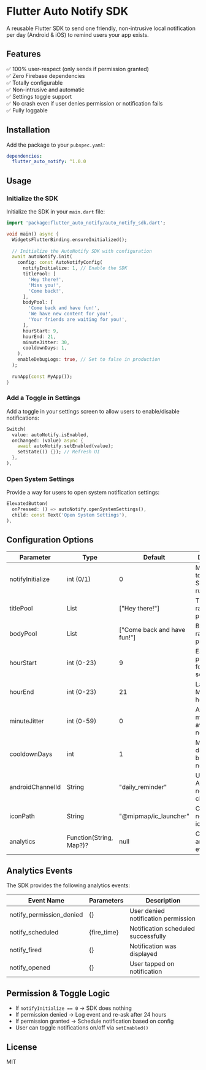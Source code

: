 # Flutter Auto Notify SDK

A reusable Flutter SDK to send one friendly, non-intrusive local notification per day (Android & iOS) to remind users your app exists.

## Features

✅ 100% user-respect (only sends if permission granted)  
✅ Zero Firebase dependencies  
✅ Totally configurable  
✅ Non-intrusive and automatic  
✅ Settings toggle support  
✅ No crash even if user denies permission or notification fails  
✅ Fully loggable  

## Installation

Add the package to your `pubspec.yaml`:

```yaml
dependencies:
  flutter_auto_notify: ^1.0.0
```

## Usage

### Initialize the SDK

Initialize the SDK in your `main.dart` file:

```dart
import 'package:flutter_auto_notify/auto_notify_sdk.dart';

void main() async {
  WidgetsFlutterBinding.ensureInitialized();
  
  // Initialize the AutoNotify SDK with configuration
  await autoNotify.init(
    config: const AutoNotifyConfig(
      notifyInitialize: 1, // Enable the SDK
      titlePool: [
        'Hey there!',
        'Miss you!',
        'Come back!',
      ],
      bodyPool: [
        'Come back and have fun!',
        'We have new content for you!',
        'Your friends are waiting for you!',
      ],
      hourStart: 9,
      hourEnd: 21,
      minuteJitter: 30,
      cooldownDays: 1,
    ),
    enableDebugLogs: true, // Set to false in production
  );
  
  runApp(const MyApp());
}
```

### Add a Toggle in Settings

Add a toggle in your settings screen to allow users to enable/disable notifications:

```dart
Switch(
  value: autoNotify.isEnabled,
  onChanged: (value) async {
    await autoNotify.setEnabled(value);
    setState(() {}); // Refresh UI
  },
),
```

### Open System Settings

Provide a way for users to open system notification settings:

```dart
ElevatedButton(
  onPressed: () => autoNotify.openSystemSettings(),
  child: const Text('Open System Settings'),
),
```

## Configuration Options

| Parameter | Type | Default | Description |
|-----------|------|---------|-------------|
| notifyInitialize | int (0/1) | 0 | Master toggle. If 0, SDK does not run |
| titlePool | List<String> | ["Hey there!"] | Titles randomly picked |
| bodyPool | List<String> | ["Come back and have fun!"] | Bodies randomly picked |
| hourStart | int (0-23) | 9 | Earliest possible hour for scheduling |
| hourEnd | int (0-23) | 21 | Latest hour. Must be > hourStart |
| minuteJitter | int (0-59) | 0 | Adds random minutes to avoid robotic notifications |
| cooldownDays | int | 1 | Minimum full days between notifications |
| androidChannelId | String | "daily_reminder" | Used on Android notification channel |
| iconPath | String | "@mipmap/ic_launcher" | Customizable notification icon |
| analytics | Function(String, Map?)? | null | Callback for analytics events |

## Analytics Events

The SDK provides the following analytics events:

| Event Name | Parameters | Description |
|------------|------------|--------------|
| notify_permission_denied | {} | User denied notification permission |
| notify_scheduled | {fire_time} | Notification scheduled successfully |
| notify_fired | {} | Notification was displayed |
| notify_opened | {} | User tapped on notification |

## Permission & Toggle Logic

- If `notifyInitialize == 0` → SDK does nothing
- If permission denied → Log event and re-ask after 24 hours
- If permission granted → Schedule notification based on config
- User can toggle notifications on/off via `setEnabled()`

## License

MIT
